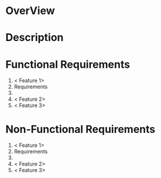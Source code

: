 # OverView

# Description

# Functional Requirements

1. < Feature 1>
  1. Requirements
  2.  
2.  < Feature 2>
3. < Feature 3>

# Non-Functional Requirements

1. < Feature 1>
  1. Requirements
  2.  
2.  < Feature 2>
3. < Feature 3>
  
